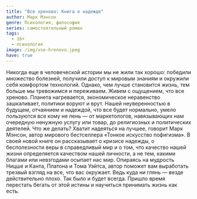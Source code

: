 ```yaml
---
title: "Все хреново: Книга о надежде"
author: Марк Мэнсон
genre: Психология, философия
series: самостоятельный роман
tags:
  - 16+
  - психология
image: /img/vse-hrenovo.jpeg
have: true
---
```

Никогда еще в человеческой истории мы не жили так хорошо: победили множество болезней, получили доступ к мировым знаниям и окружили себя комфортом технологий. Однако, чем лучше становится жизнь, тем больше мы тревожимся и переживаем. Живем с ощущением, что все хреново. Планета нагревается, экономическое неравенство зашкаливает, политики воруют и врут. Нашей неуверенностью в будущем, отчаянием и надеждой, что все будет нормально, умело пользуются все кому не лень — от маркетологов, навязывающих нам очередную ненужную услугу или товар, до религиозных и политических деятелей. Что же делать? Хватит надеяться на лучшее, говорит Марк Мэнсон, автор мирового бестселлера «Тонкое искусство пофигизма». В своей новой книге он рассказывает о кризисе надежды, о бесполезности веры в справедливый мир и о том, что качество нашей жизни определяется качеством нашей личности, а не тем, какими благами или невзгодами осыпает нас мир. Опираясь на мудрость Ницше и Канта, Платона и Тома Уэйтса, автор поможет вам выработать трезвый взгляд на все, что вас окружает. Ведь куда ни глянь — везде действительно плохо. Так было и будет всегда. Пришло время перестать бегать от этой истины и научиться принимать жизнь как есть.